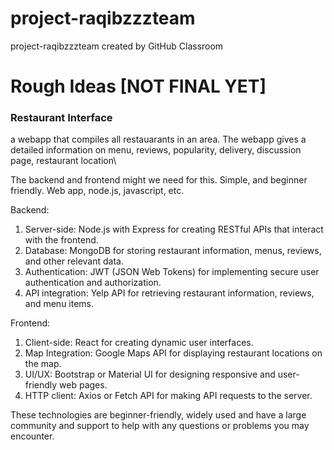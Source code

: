 # project-raqibzzzteam
project-raqibzzzteam created by GitHub Classroom


# Rough Ideas [NOT FINAL YET]
### Restaurant Interface
a webapp that compiles all restauarants in an area. The webapp gives a detailed information on menu, reviews, popularity, delivery, discussion page, restaurant location\

The backend and frontend might we need for this. Simple, and beginner friendly. Web app, node.js, javascript, etc. 



Backend:

1. Server-side: Node.js with Express for creating RESTful APIs that interact with the frontend.
2. Database: MongoDB for storing restaurant information, menus, reviews, and other relevant data.
3. Authentication: JWT (JSON Web Tokens) for implementing secure user authentication and authorization.
4. API integration: Yelp API for retrieving restaurant information, reviews, and menu items.

Frontend:
1. Client-side: React for creating dynamic user interfaces.
2. Map Integration: Google Maps API for displaying restaurant locations on the map.
3. UI/UX: Bootstrap or Material UI for designing responsive and user-friendly web pages.
4. HTTP client: Axios or Fetch API for making API requests to the server.

These technologies are beginner-friendly, widely used and have a large community and support to help with any questions or problems you may encounter.
